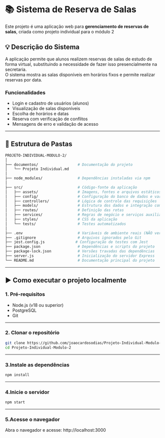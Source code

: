 # 📚 Sistema de Reserva de Salas

Este projeto é uma aplicação web para **gerenciamento de reservas de salas**, criada como projeto individual para o módulo 2

## 💡 Descrição do Sistema

A aplicação permite que alunos realizem reservas de salas de estudo de forma virtual, substituindo a necessidade de fazer isso presencialmente na secretaria.  
O sistema mostra as salas disponíveis em horários fixos e permite realizar reservas por data.

### Funcionalidades
- Login e cadastro de usuários (alunos)
- Visualização de salas disponíveis
- Escolha de horários e datas
- Reserva com verificação de conflitos
- Mensagens de erro e validação de acesso

---

## 📁 Estrutura de Pastas
```bash
PROJETO-INDIVIDUAL-MODULO-2/
│
├── documentos/                  # Documentação do projeto
│   └── Projeto Individual.md
│
├── node_modules/                # Dependências instaladas via npm
│
├── src/                         # Código-fonte da aplicação
│   ├── assets/                  # Imagens, fontes e arquivos estáticos
│   ├── config/                  # Configuração do banco de dados e variáveis
│   ├── controllers/             # Lógica de controle das requisições
│   ├── models/                  # Estrutura dos dados e integração com o banco
│   ├── routes/                  # Definição das rotas
│   ├── services/                # Regras de negócio e serviços auxiliares
│   ├── styles/                  # CSS da aplicação
│   └── tests/                   # Testes automatizados
│
├── .env                         # Variáveis de ambiente reais (NÃO versionar)
├── .gitignore                   # Arquivos ignorados pelo Git
├── jest.config.js              # Configuração de testes com Jest
├── package.json                 # Dependências e scripts do projeto
├── package-lock.json            # Versões travadas das dependências
├── server.js                    # Inicialização do servidor Express
└── README.md                    # Documentação principal do projeto
```


---

## ▶️ Como executar o projeto localmente

### 1. Pré-requisitos
- Node.js (v18 ou superior)
- PostgreSQL
- Git

---

### 2. Clonar o repositório

```bash
git clone https://github.com/joaocardosodias/Projeto-Individual-Modulo-2.git
cd Projeto-Individual-Modulo-2
```
---
### 3.Instale as dependências
```bash
npm install
```
---
### 4.Inicie o servidor
```bash
npm start
```
---
### 5.Acesse o navegador
Abra o navegador e acesse:
http://localhost:3000





